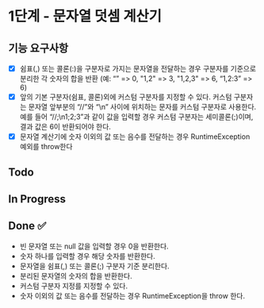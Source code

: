 # 1단계 - 문자열 덧셈 계산기

## 기능 요구사항
- [x] 쉼표(,) 또는 콜론(:)을 구분자로 가지는 문자열을 전달하는 경우 구분자를 기준으로 분리한 각 숫자의 합을 반환 (예: “” => 0, "1,2" => 3, "1,2,3" => 6, “1,2:3” => 6)
- [x] 앞의 기본 구분자(쉼표, 콜론)외에 커스텀 구분자를 지정할 수 있다. 커스텀 구분자는 문자열 앞부분의 “//”와 “\n” 사이에 위치하는 문자를 커스텀 구분자로 사용한다. 예를 들어 “//;\n1;2;3”과 같이 값을 입력할 경우 커스텀 구분자는 세미콜론(;)이며, 결과 값은 6이 반환되어야 한다.
- [x] 문자열 계산기에 숫자 이외의 값 또는 음수를 전달하는 경우 RuntimeException 예외를 throw한다

## Todo

## In Progress

## Done ✅ 
- 빈 문자열 또는 null 값을 입력할 경우 0을 반환한다.
- 숫자 하나를 입력할 경우 해당 숫자를 반환한다.
- 문자열을 쉼표(,) 또는 콜론(;) 구분자 기준 분리한다.
- 분리된 문자열의 숫자의 합을 반환한다.
- 커스텀 구분자 지정를 지정할 수 있다.
- 숫자 이외의 값 또는 음수를 전달하는 경우 RuntimeException을 throw 한다.
